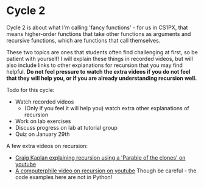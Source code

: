 # Cycle 2 

Cycle 2 is about what I'm calling 'fancy functions' - for us in CS1PX, that means higher-order functions that take other functions as arguments and recursive functions, which are functions that call themselves.  

These two topics are ones that students often find challenging at first, so be patient with yourself!  I will explain these things in recorded videos, but will also include links to other explanations for recursion that you may find helpful.  **Do not feel pressure to watch the extra videos if you do not feel that they will help you, or if you are already understanding recursion well.**

Todo for this cycle:
- Watch recorded videos 
  - (Only if you feel it will help you) watch extra other explanations of recursion
- Work on lab exercises
- Discuss progress on lab at tutorial group
- Quiz on January 29th


A few extra videos on recursion:
- [Craig Kaplan explaining recursion using a 'Parable of the clones' on youtube](https://www.youtube.com/watch?v=Al15GtRxmRE)
- [A computerphile video on recursion on youtube](https://www.youtube.com/watch?v=Mv9NEXX1VHc) Though be careful - the code examples here are not in Python!
